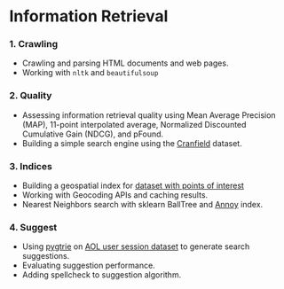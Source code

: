 # Information Retrieval

### 1. Crawling

- Crawling and parsing HTML documents and web pages.
- Working with `nltk` and `beautifulsoup` 

### **2. Quality**

- Assessing information retrieval quality using Mean Average Precision (MAP), 11-point interpolated average, Normalized Discounted Cumulative Gain (NDCG), and pFound.
- Building a simple search engine using the [Cranfield](https://en.wikipedia.org/wiki/Cranfield_experiments) dataset.

### 3. Indices

- Building a geospatial index for [dataset with points of interest](https://drive.google.com/file/d/1LUudtCADqSxRl18ZzCzyPPGfhuUo2ZZs/view)
- Working with Geocoding APIs and caching results.
- Nearest Neighbors search with sklearn BallTree and [Annoy](https://github.com/spotify/annoy) index.

### 4. Suggest

- Using [pygtrie](https://github.com/google/pygtrie) on [AOL user session dataset](http://www.cim.mcgill.ca/~dudek/206/Logs/AOL-user-ct-collection/) to generate search suggestions.
- Evaluating suggestion performance.
- Adding spellcheck to suggestion algorithm.

